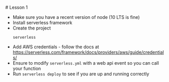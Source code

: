 # Lesson 1

 - Make sure you have a recent version of node (10 LTS is fine)
 - Install serverless framework
 - Create the project
    ```
    serverless
    ```
 - Add AWS credentials - follow the docs at https://serverless.com/framework/docs/providers/aws/guide/credentials/
 - Ensure to modify `serverless.yml` with a web api event so you can call your function
 - Run `serverless deploy` to see if you are up and running correctly
